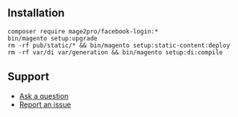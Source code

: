 ## Installation
```
composer require mage2pro/facebook-login:*
bin/magento setup:upgrade
rm -rf pub/static/* && bin/magento setup:static-content:deploy
rm -rf var/di var/generation && bin/magento setup:di:compile
```

## Support

- [Ask a question](https://mage2.pro/c/extensions/facebook-login)
- [Report an issue](https://github.com/mage2pro/facebook-login/issues)

